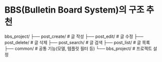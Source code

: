 # BBS(Bulletin Board System)의 구조 추천
bbs_project/
├── post_create/       # 글 작성
├── post_edit/         # 글 수정
├── post_delete/       # 글 삭제
├── post_search/       # 글 검색
├── post_list/         # 글 목록
├── common/            # 공통 기능(모델, 템플릿 필터 등)
└── bbs_project/       # 프로젝트 설정
